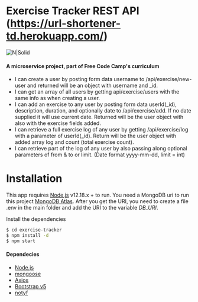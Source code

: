 # Exercise Tracker REST API (https://url-shortener-td.herokuapp.com/)

![N|Solid](https://external-content.duckduckgo.com/iu/?u=https%3A%2F%2Fupload.wikimedia.org%2Fwikipedia%2Fen%2Fa%2Fa9%2FHeroku_logo.png&f=1&nofb=1)

#### A microservice project, part of Free Code Camp's curriculum

-   I can create a user by posting form data username to /api/exercise/new-user and returned will be an object with username and \_id.
-   I can get an array of all users by getting api/exercise/users with the same info as when creating a user.
-   I can add an exercise to any user by posting form data userId(\_id), description, duration, and optionally date to /api/exercise/add. If no date supplied it will use current date. Returned will be the user object with also with the exercise fields added.
-   I can retrieve a full exercise log of any user by getting /api/exercise/log with a parameter of userId(\_id). Return will be the user object with added array log and count (total exercise count).
-   I can retrieve part of the log of any user by also passing along optional parameters of from & to or limit. (Date format yyyy-mm-dd, limit = int)

# Installation

This app requires [Node.js](https://nodejs.org/) v12.18.x + to run.
You need a MongoDB uri to run this project [MongoDB Atlas](https://www.mongodb.com/cloud/atlas).
After you get the URI, you need to create a file .env in the main folder and add the URI to the variable _DB_URI_.

Install the dependencies

```sh
$ cd exercise-tracker
$ npm install -d
$ npm start
```

#### Dependecies

-   [Node.js](https://nodejs.org/)
-   [mongoose](https://mongoosejs.com/)
-   [Axios](https://github.com/axios/axios)
-   [Bootstrap v5](https://v5.getbootstrap.com/)
-   [notyf](https://www.carlosroso.com/notyf/)
